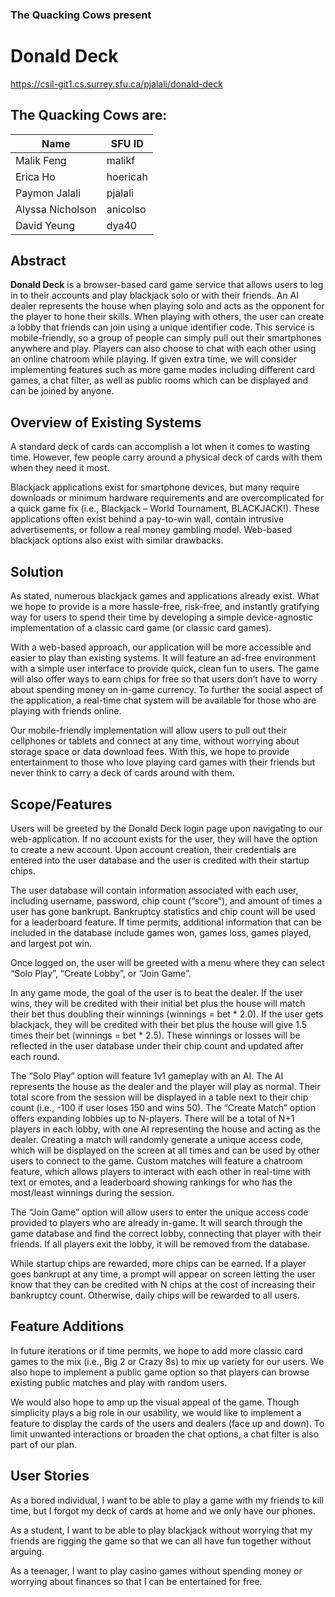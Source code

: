 ### The Quacking Cows present
# Donald Deck

https://csil-git1.cs.surrey.sfu.ca/pjalali/donald-deck

## The Quacking Cows are:
|Name            |SFU ID  |
|----------------|--------|
|Malik Feng      |malikf  |
|Erica Ho        |hoericah|
|Paymon Jalali   |pjalali |
|Alyssa Nicholson|anicolso|
|David Yeung     |dya40   |

## Abstract

**Donald Deck** is a browser-based card game service that allows users to log in to their accounts and play blackjack solo or with their friends. An AI dealer represents the house when playing solo and acts as the opponent for the player to hone their skills. When playing with others, the user can create a lobby that friends can join using a unique identifier code. This service is mobile-friendly, so a group of people can simply pull out their smartphones anywhere and play. Players can also choose to chat with each other using an online chatroom while playing. If given extra time, we will consider implementing features such as more game modes including different card games, a chat filter, as well as public rooms which can be displayed and can be joined by anyone.

## Overview of Existing Systems

A standard deck of cards can accomplish a lot when it comes to wasting time. However, few people carry around a physical deck of cards with them when they need it most.


Blackjack applications exist for smartphone devices, but many require downloads or minimum hardware requirements and are overcomplicated for a quick game fix (i.e., Blackjack – World Tournament, BLACKJACK!). These applications often exist behind a pay-to-win wall, contain intrusive advertisements, or follow a real money gambling model. Web-based blackjack options also exist with similar drawbacks.

## Solution

As stated, numerous blackjack games and applications already exist. What we hope to provide is a more hassle-free, risk-free, and instantly gratifying way for users to spend their time by developing a simple device-agnostic implementation of a classic card game (or classic card games).


With a web-based approach, our application will be more accessible and easier to play than existing systems. It will feature an ad-free environment with a simple user interface to provide quick, clean fun to users. The game will also offer ways to earn chips for free so that users don’t have to worry about spending money on in-game currency. To further the social aspect of the application, a real-time chat system will be available for those who are playing with friends online. 


Our mobile-friendly implementation will allow users to pull out their cellphones or tablets and connect at any time, without worrying about storage space or data download fees. With this, we hope to provide entertainment to those who love playing card games with their friends but never think to carry a deck of cards around with them.  

## Scope/Features

Users will be greeted by the Donald Deck login page upon navigating to our web-application. If no account exists for the user, they will have the option to create a new account. Upon account creation, their credentials are entered into the user database and the user is credited with their startup chips. 


The user database will contain information associated with each user, including username, password, chip count (“score”), and amount of times a user has gone bankrupt. Bankruptcy statistics and chip count will be used for a leaderboard feature. If time permits, additional information that can be included in the database include games won, games loss, games played, and largest pot win. 


Once logged on, the user will be greeted with a menu where they can select “Solo Play”, “Create Lobby”, or “Join Game”. 


In any game mode, the goal of the user is to beat the dealer. If the user wins, they will be credited with their initial bet plus the house will match their bet thus doubling their winnings (winnings = bet * 2.0). If the user gets blackjack, they will be credited with their bet plus the house will give 1.5 times their bet (winnings = bet * 2.5). These winnings or losses will be reflected in the user database under their chip count and updated after each round. 


The “Solo Play” option will feature 1v1 gameplay with an AI. The AI represents the house as the dealer and the player will play as normal. Their total score from the session will be displayed in a table next to their chip count (i.e., -100 if user loses 150 and wins 50). 
The “Create Match” option offers expanding lobbies up to N-players. There will be a total of N+1 players in each lobby, with one AI representing the house and acting as the dealer. Creating a match will randomly generate a unique access code, which will be displayed on the screen at all times and can be used by other users to connect to the game. Custom matches will feature a chatroom feature, which allows players to interact with each other in real-time with text or emotes, and a leaderboard showing rankings for who has the most/least winnings during the session. 


The “Join Game” option will allow users to enter the unique access code provided to players who are already in-game. It will search through the game database and find the correct lobby, connecting that player with their friends. If all players exit the lobby, it will be removed from the database.


While startup chips are rewarded, more chips can be earned. If a player goes bankrupt at any time, a prompt will appear on screen letting the user know that they can be credited with N chips at the cost of increasing their bankruptcy count. Otherwise, daily chips will be rewarded to all users.


## Feature Additions

In future iterations or if time permits, we hope to add more classic card games to the mix (i.e., Big 2 or Crazy 8s) to mix up variety for our users. We also hope to implement a public game option so that players can browse existing public matches and play with random users. 


We would also hope to amp up the visual appeal of the game. Though simplicity plays a big role in our usability, we would like to implement a feature to display the cards of the users and dealers (face up and down). To limit unwanted interactions or broaden the chat options, a chat filter is also part of our plan.

## User Stories

As a bored individual, I want to be able to play a game with my friends to kill time, but I forgot my deck of cards at home and we only have our phones. 


As a student, I want to be able to play blackjack without worrying that my friends are rigging the game so that we can all have fun together without arguing. 


As a teenager, I want to play casino games without spending money or worrying about finances so that I can be entertained for free. 
